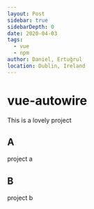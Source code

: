 ```yaml
---
layout: Post
sidebar: true
sidebarDepth: 0
date: 2020-04-03
tags:
  - vue
  - npm
author: Daniel, Ertuğrul
location: Dublin, Ireland
---
```

# vue-autowire

This is a lovely project

## A
project a

## B

project b